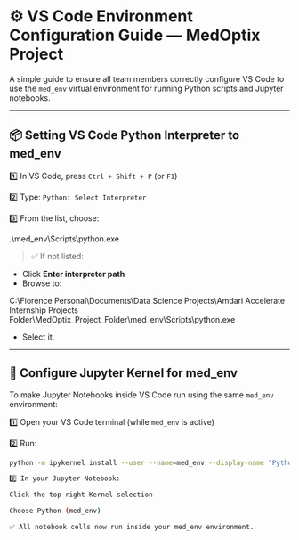 # ⚙️ VS Code Environment Configuration Guide — MedOptix Project

A simple guide to ensure all team members correctly configure VS Code to use the `med_env` virtual environment for running Python scripts and Jupyter notebooks.

---

## 📦 Setting VS Code Python Interpreter to med_env

1️⃣ In VS Code, press `Ctrl + Shift + P` (or `F1`)

2️⃣ Type: `Python: Select Interpreter`

3️⃣ From the list, choose:


.\med_env\Scripts\python.exe


> ✅ If not listed:
- Click **Enter interpreter path**
- Browse to:

C:\Florence Personal\Documents\Data Science Projects\Amdari Accelerate Internship Projects Folder\MedOptix_Project_Folder\med_env\Scripts\python.exe

- Select it.

---

## 📓 Configure Jupyter Kernel for med_env

To make Jupyter Notebooks inside VS Code run using the same `med_env` environment:

1️⃣ Open your VS Code terminal (while `med_env` is active)

2️⃣ Run:
```bash
python -m ipykernel install --user --name=med_env --display-name "Python (med_env)"

3️⃣ In your Jupyter Notebook:

Click the top-right Kernel selection

Choose Python (med_env)

✅ All notebook cells now run inside your med_env environment.

